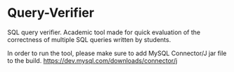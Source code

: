 # Query-Verifier
SQL query verifier. Academic tool made for quick evaluation of the correctness of multiple SQL queries written by students.

In order to run the tool, please make sure to add MySQL Connector/J jar file to the build. 
https://dev.mysql.com/downloads/connector/j
